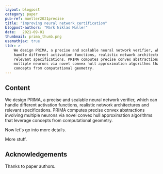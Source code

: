 ```yaml
---
layout: blogpost
category: paper
pub-ref: mueller2021precise
title: "Improving neural network certification"
blogpost-authors: "Mark Niklas Müller" 
date:   2021-09-01
thumbnail: prima_thumb.png
usemathjax: true
tldr: >
    We design PRIMA, a precise and scalable neural network verifier, which can
    handle different activation functions, realistic network architectures and
    relevant specifications. PRIMA computes precise convex abstractions involving
    multiple neurons via novel convex hull approximation algorithms that leverage
    concepts from computational geometry.
---
```


## Content

We design PRIMA, a precise and scalable neural network verifier, which can
handle different activation functions, realistic network architectures and
relevant specifications. PRIMA computes precise convex abstractions involving
multiple neurons via novel convex hull approximation algorithms that leverage
concepts from computational geometry.

Now let's go into more details.

More stuff.

## Acknowledgements

Thanks to paper authors.